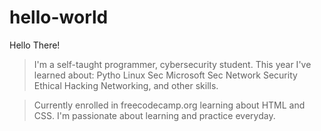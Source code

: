 # hello-world

Hello There!

>I'm a self-taught programmer, cybersecurity student.
>This year I've learned about:
  >Pytho
  >Linux Sec
  >Microsoft Sec
  >Network Security
  >Ethical Hacking
  >Networking, and other skills.
  
>Currently enrolled in freecodecamp.org learning about HTML and CSS. 
>I'm passionate about learning and practice everyday.



